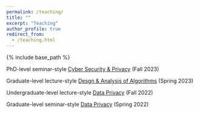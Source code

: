```yaml
---
permalink: /teaching/
title: ""
excerpt: "Teaching"
author_profile: true
redirect_from: 
  - /teaching.html
---
```


{% include base_path %}

PhD-level seminar-style [Cyber Security & Privacy](https://tianhao.wang/f23-cybersecprivacy/) (Fall 2023)

Graduate-level lecture-style [Desgn & Analysis of Algorithms](https://tianhao.wang/s23-algo) (Spring 2023)

Undergraduate-level lecture-style [Data Privacy](https://tianhao.wang/f22-dataprivacy) (Fall 2022)

Graduate-level seminar-style [Data Privacy](https://tianhao.wang/s22-dataprivacy) (Spring 2022)

